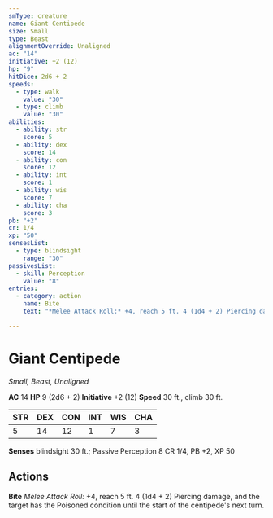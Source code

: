 ```yaml
---
smType: creature
name: Giant Centipede
size: Small
type: Beast
alignmentOverride: Unaligned
ac: "14"
initiative: +2 (12)
hp: "9"
hitDice: 2d6 + 2
speeds:
  - type: walk
    value: "30"
  - type: climb
    value: "30"
abilities:
  - ability: str
    score: 5
  - ability: dex
    score: 14
  - ability: con
    score: 12
  - ability: int
    score: 1
  - ability: wis
    score: 7
  - ability: cha
    score: 3
pb: "+2"
cr: 1/4
xp: "50"
sensesList:
  - type: blindsight
    range: "30"
passivesList:
  - skill: Perception
    value: "8"
entries:
  - category: action
    name: Bite
    text: "*Melee Attack Roll:* +4, reach 5 ft. 4 (1d4 + 2) Piercing damage, and the target has the Poisoned condition until the start of the centipede's next turn."

---
```


# Giant Centipede
*Small, Beast, Unaligned*

**AC** 14
**HP** 9 (2d6 + 2)
**Initiative** +2 (12)
**Speed** 30 ft., climb 30 ft.

| STR | DEX | CON | INT | WIS | CHA |
| --- | --- | --- | --- | --- | --- |
| 5 | 14 | 12 | 1 | 7 | 3 |

**Senses** blindsight 30 ft.; Passive Perception 8
CR 1/4, PB +2, XP 50

## Actions

**Bite**
*Melee Attack Roll:* +4, reach 5 ft. 4 (1d4 + 2) Piercing damage, and the target has the Poisoned condition until the start of the centipede's next turn.
